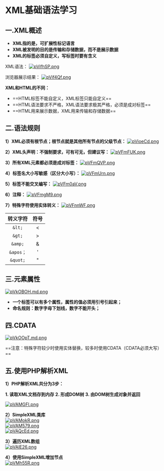 # XML基础语法学习  

## 一.XML概述  

- **XML指的是，可扩展性标记语言**
- **XML被发明的目的是传输和存储数据，而不是展示数据**
- **XML的标签必须自定义，写标签时要有含义**  

XML语法：
[![pVifhSP.png](https://s21.ax1x.com/2025/06/07/pVifhSP.png)](https://imgse.com/i/pVifhSP)  

浏览器展示结果：
[![pVif4Qf.png](https://s21.ax1x.com/2025/06/07/pVif4Qf.png)](https://imgse.com/i/pVif4Qf)

**XML和HTML的不同：**

- ==HTML标签不能自定义，XML标签只能自定义==
- ==HTML语法要求不严格，XML语法要求极其严格，必须是成对标签==
- ==HTML用来展示数据，XML用来传输和存储数据==  

## 二.语法规则  

**1）XML必须有根节点；根节点就是其他所有节点的父级节点：**
[![pVioeCd.png](https://s21.ax1x.com/2025/06/07/pVioeCd.png)](https://imgse.com/i/pVioeCd)  

**2）XML头声明：不强制要求，可有可无，但建议写：**
[![pVFmFUK.png](https://s21.ax1x.com/2025/06/08/pVFmFUK.png)](https://imgse.com/i/pVFmFUK)  

**3）所有XML元素都必须是成对标签：**
[![pVFmQVP.png](https://s21.ax1x.com/2025/06/08/pVFmQVP.png)](https://imgse.com/i/pVFmQVP)  

**4）标签名大小写敏感（区分大小写）：**
[![pVFmUrn.png](https://s21.ax1x.com/2025/06/08/pVFmUrn.png)](https://imgse.com/i/pVFmUrn)  

**5）标签不能交叉编写：**
[![pVFm0aV.png](https://s21.ax1x.com/2025/06/08/pVFm0aV.png)](https://imgse.com/i/pVFm0aV)  

**6）注释：**
[![pVFmgM9.png](https://s21.ax1x.com/2025/06/08/pVFmgM9.png)](https://imgse.com/i/pVFmgM9)  

**7）特殊字符使用实体转义：**
[![pVFnnWF.png](https://s21.ax1x.com/2025/06/08/pVFnnWF.png)](https://imgse.com/i/pVFnnWF)  

|转义字符|符号|
|:---:|:---:|
|`&lt;`|<|
|`&gt;`|>|
|`&amp;`|&|
|`&apos；`|'|
|`&quot;`|"|

## 三.元素属性  

[![pVkOBOH.md.png](https://s21.ax1x.com/2025/06/12/pVkOBOH.md.png)](https://imgse.com/i/pVkOBOH)  

- **一个标签可以有多个属性，属性的值必须用引号引起来；**
- **命名规则：数字字母下划线，数字不能开头；**  


## 四.CDATA  

[![pVkOOpT.md.png](https://s21.ax1x.com/2025/06/12/pVkOOpT.md.png)](https://imgse.com/i/pVkOOpT)  

==注意：特殊字符较少时使用实体替换，较多时使用CDATA（CDATA必须大写）==  

## 五.使用PHP解析XML  

**1）PHP解析XML共分为3步：**  

**1. 读取XML文档存到内存**
**2. 形成DOM树**
**3. 由DOM树生成对象并返回**  

[![pVAMGFI.png](https://s21.ax1x.com/2025/06/13/pVAMGFI.png)](https://imgse.com/i/pVAMGFI)  

**2）SimpleXML类库**  
[![pVAMokR.png](https://s21.ax1x.com/2025/06/13/pVAMokR.png)](https://imgse.com/i/pVAMokR)  
[![pVAM579.png](https://s21.ax1x.com/2025/06/13/pVAM579.png)](https://imgse.com/i/pVAM579)  
[![pVAQcEd.png](https://s21.ax1x.com/2025/06/13/pVAQcEd.png)](https://imgse.com/i/pVAQcEd)  

**3）遍历XML数组**  
[![pVAlE26.png](https://s21.ax1x.com/2025/06/13/pVAlE26.png)](https://imgse.com/i/pVAlE26)  

**4）使用SimpleXML增加节点**  
[![pVMh55R.png](https://s21.ax1x.com/2025/07/08/pVMh55R.png)](https://imgse.com/i/pVMh55R)
